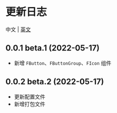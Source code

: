 # 更新日志

中文 | [英文](https://github.com/Tyh2001/fighting-design/blob/master/CHANGELOG.md)

## 0.0.1 beta.1 (2022-05-17)

- 新增 `FButton`、`FButtonGroup`、`FIcon` 组件

## 0.0.2 beta.2 (2022-05-17)

- 更新配置文件
- 新增打包文件
